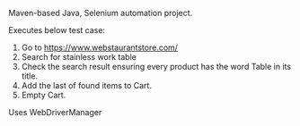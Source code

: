 Maven-based Java, Selenium automation project.

Executes below test case:
1. Go to https://www.webstaurantstore.com/
2. Search for stainless work table
3. Check the search result ensuring every product has the word Table in its title.
4. Add the last of found items to Cart.
5. Empty Cart.

Uses WebDriverManager
